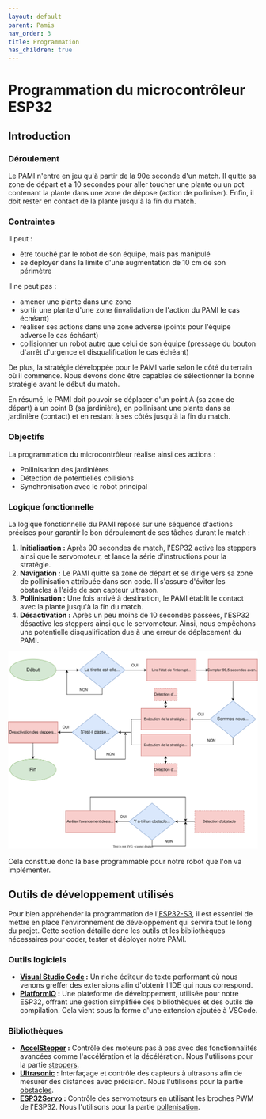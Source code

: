 ```yaml
---
layout: default
parent: Pamis
nav_order: 3
title: Programmation
has_children: true
---
```


# Programmation du microcontrôleur ESP32

## Introduction

### Déroulement

Le PAMI n'entre en jeu qu'à partir de la 90e seconde d'un match. Il quitte sa zone de départ et a 10 secondes pour aller toucher une plante ou un pot contenant la plante dans une zone de dépose (action de polliniser). Enfin, il doit rester en contact de la plante jusqu'à la fin du match.

### Contraintes

Il peut :
- être touché par le robot de son équipe, mais pas manipulé
- se déployer dans la limite d'une augmentation de 10 cm de son périmètre

Il ne peut pas :
- amener une plante dans une zone
- sortir une plante d'une zone (invalidation de l'action du PAMI le cas échéant)
- réaliser ses actions dans une zone adverse (points pour l'équipe adverse le cas échéant)
- collisionner un robot autre que celui de son équipe (pressage du bouton d'arrêt d'urgence et disqualification le cas échéant)

De plus, la stratégie développée pour le PAMI varie selon le côté du terrain où il commence. Nous devons donc être capables de sélectionner la bonne stratégie avant le début du match.

En résumé, le PAMI doit pouvoir se déplacer d'un point A (sa zone de départ) à un point B (sa jardinière), en pollinisant une plante dans sa jardinière (contact) et en restant à ses côtés jusqu'à la fin du match.

### Objectifs

La programmation du microcontrôleur réalise ainsi ces actions :
- Pollinisation des jardinières
- Détection de potentielles collisions
- Synchronisation avec le robot principal

### Logique fonctionnelle

La logique fonctionnelle du PAMI repose sur une séquence d'actions précises pour garantir le bon déroulement de ses tâches durant le match :

1. **Initialisation :** Après 90 secondes de match, l'ESP32 active les steppers ainsi que le servomoteur, et lance la série d'instructions pour la stratégie.
2. **Navigation :** Le PAMI quitte sa zone de départ et se dirige vers sa zone de pollinisation attribuée dans son code. Il s'assure d'éviter les obstacles à l'aide de son capteur ultrason.
3. **Pollinisation :** Une fois arrivé à destination, le PAMI établit le contact avec la plante jusqu'à la fin du match.
4. **Désactivation :** Après un peu moins de 10 secondes passées, l'ESP32 désactive les steppers ainsi que le servomoteur. Ainsi, nous empêchons une potentielle disqualification due à une erreur de déplacement du PAMI.

![Algorigramme PAMI](https://raw.githubusercontent.com/Unimakers/Docs-Unimakers-CDR-2024/main/docs/images/algorigramme_pami.drawio.svg)

Cela constitue donc la base programmable pour notre robot que l'on va implémenter.

## Outils de développement utilisés

Pour bien appréhender la programmation de l'[ESP32-S3](https://www.espressif.com/en/products/socs/esp32-s3), il est essentiel de mettre en place l'environnement de développement qui servira tout le long du projet. Cette section détaille donc les outils et les bibliothèques nécessaires pour coder, tester et déployer notre PAMI.

### Outils logiciels

- **[Visual Studio Code](https://code.visualstudio.com/) :** Un riche éditeur de texte performant où nous venons greffer des extensions afin d'obtenir l'IDE qui nous correspond.
- **[PlatformIO](https://platformio.org/) :** Une plateforme de développement, utilisée pour notre ESP32, offrant une gestion simplifiée des bibliothèques et des outils de compilation. Cela vient sous la forme d'une extension ajoutée à VSCode.

### Bibliothèques

- **[AccelStepper](https://github.com/waspinator/AccelStepper) :** Contrôle des moteurs pas à pas avec des fonctionnalités avancées comme l'accélération et la décélération. Nous l'utilisons pour la partie [steppers](https://unimakers.fr/).
- **[Ultrasonic](https://github.com/ErickSimoes/Ultrasonic) :** Interfaçage et contrôle des capteurs à ultrasons afin de mesurer des distances avec précision. Nous l'utilisons pour la partie [obstacles](https://unimakers.fr/).
- **[ESP32Servo](https://github.com/jkb-git/ESP32Servo) :** Contrôle des servomoteurs en utilisant les broches PWM de l'ESP32. Nous l'utilisons pour la partie [pollenisation](https://unimakers.fr/).
